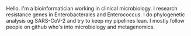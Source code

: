 Hello. I'm a bioinformatician working in clinical microbiology. I research resistance genes in Enterobacterales and Enterococcus. I do phylogenetic analysis og SARS-CoV-2 and try to keep my pipelines lean. I mostly follow people on github who's into microbiology and metagenomics.

